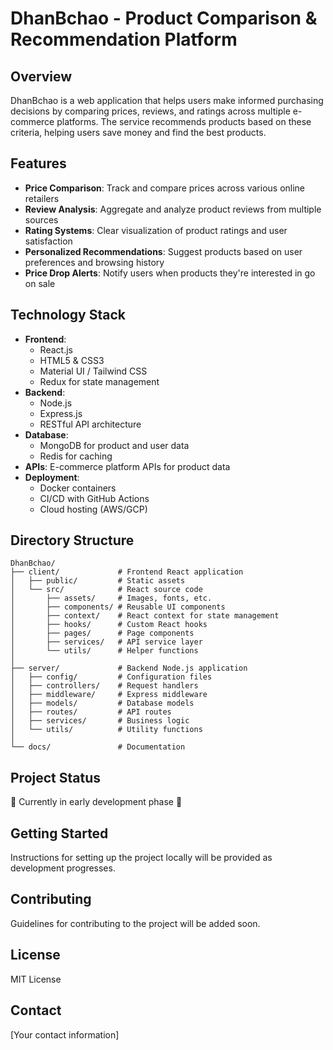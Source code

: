 # DhanBchao - Product Comparison & Recommendation Platform

## Overview
DhanBchao is a web application that helps users make informed purchasing decisions by comparing prices, reviews, and ratings across multiple e-commerce platforms. The service recommends products based on these criteria, helping users save money and find the best products.

## Features
- **Price Comparison**: Track and compare prices across various online retailers
- **Review Analysis**: Aggregate and analyze product reviews from multiple sources
- **Rating Systems**: Clear visualization of product ratings and user satisfaction
- **Personalized Recommendations**: Suggest products based on user preferences and browsing history
- **Price Drop Alerts**: Notify users when products they're interested in go on sale

## Technology Stack
- **Frontend**: 
  - React.js
  - HTML5 & CSS3
  - Material UI / Tailwind CSS
  - Redux for state management
- **Backend**: 
  - Node.js
  - Express.js
  - RESTful API architecture
- **Database**: 
  - MongoDB for product and user data
  - Redis for caching
- **APIs**: E-commerce platform APIs for product data
- **Deployment**: 
  - Docker containers
  - CI/CD with GitHub Actions
  - Cloud hosting (AWS/GCP)

## Directory Structure
```
DhanBchao/
├── client/             # Frontend React application
│   ├── public/         # Static assets
│   └── src/            # React source code
│       ├── assets/     # Images, fonts, etc.
│       ├── components/ # Reusable UI components
│       ├── context/    # React context for state management
│       ├── hooks/      # Custom React hooks
│       ├── pages/      # Page components
│       ├── services/   # API service layer
│       └── utils/      # Helper functions
│
├── server/             # Backend Node.js application
│   ├── config/         # Configuration files
│   ├── controllers/    # Request handlers
│   ├── middleware/     # Express middleware
│   ├── models/         # Database models
│   ├── routes/         # API routes
│   ├── services/       # Business logic
│   └── utils/          # Utility functions
│
└── docs/               # Documentation
```

## Project Status
🚧 Currently in early development phase 🚧

## Getting Started
Instructions for setting up the project locally will be provided as development progresses.

## Contributing
Guidelines for contributing to the project will be added soon.

## License
MIT License

## Contact
[Your contact information]